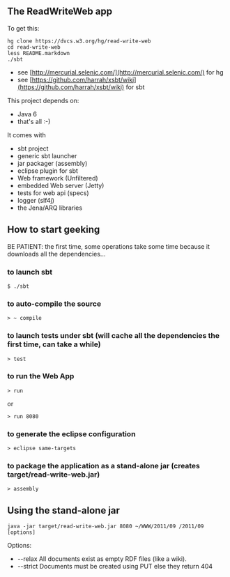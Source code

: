 The ReadWriteWeb app
--------------------

To get this:

    hg clone https://dvcs.w3.org/hg/read-write-web
    cd read-write-web
    less README.markdown
    ./sbt
    
* see [http://mercurial.selenic.com/](http://mercurial.selenic.com/) for hg
* see [https://github.com/harrah/xsbt/wiki](https://github.com/harrah/xsbt/wiki) for sbt

This project depends on:

* Java 6
* that's all :-)

It comes with

* sbt project
* generic sbt launcher
* jar packager (assembly)
* eclipse plugin for sbt
* Web framework (Unfiltered)
* embedded Web server (Jetty)
* tests for web api (specs)
* logger (slf4j)
* the Jena/ARQ libraries

How to start geeking
--------------------

BE PATIENT: the first time, some operations take some time because it downloads
            all the dependencies...

### to launch sbt

    $ ./sbt

### to auto-compile the source

    > ~ compile

### to launch tests under sbt (will cache all the dependencies the first time, can take a while)

    > test

### to run the Web App

    > run

or

    > run 8080

### to generate the eclipse configuration

    > eclipse same-targets

### to package the application as a stand-alone jar (creates target/read-write-web.jar)

    > assembly

Using the stand-alone jar
-------------------------

    java -jar target/read-write-web.jar 8080 ~/WWW/2011/09 /2011/09  [options]

Options:

 *   --relax   All documents exist as empty RDF files (like a wiki).
 *   --strict  Documents must be created using PUT else they return 404
    
    
